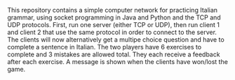 This repository contains a simple computer network for practicing Italian grammar, using socket programming in Java and Python and the TCP and UDP protocols. First, run one server (either TCP or UDP), then run client 1 and client 2 that use
the same protocol in order to connect to the server. The clients will now alternatively get a multipe choice question and have to complete a sentence in Italian. The two players have 6 exercises to complete and 3 mistakes are allowed total. 
They each receive a feedback after each exercise. A message is shown when the clients have won/lost the game. 
